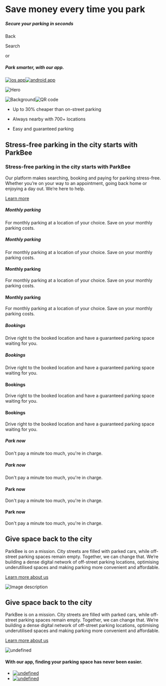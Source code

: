 # Save money every time you park

##### Secure your parking in seconds

Back

Search

or

##### Park smarter, with our app.

[![ios app](https://cdn.parkbee.net/strapi-cms/Download_On_The_App_Store_EN_d21870bd50.svg)](https://track.tenjin.com/v0/click/dJoNRQBPrNRWE9pmMDk2fW)[![android app](https://cdn.parkbee.net/strapi-cms/Get_It_On_Google_Play_Badge_EN_27f5bad113.svg)](https://track.tenjin.com/v0/click/b9msLDpUe8kdKcecDQNwNM)

![Hero](<Base64-Image-Removed>)

![Background](https://cdn.parkbee.net/strapi-cms/hero_6bb7152d39.png)![QR code](<Base64-Image-Removed>)

- Up to 30% cheaper than on-street parking

- Always nearby with 700+ locations

- Easy and guaranteed parking


## Stress-free parking in the city starts with ParkBee

### Stress-free parking in the city starts with ParkBee

Our platform makes searching, booking and paying for parking stress-free. Whether you’re on your way to an appointment, going back home or enjoying a day out. We’re here to help.

[Learn more](https://parkbee.com/en/how-it-works)

##### Monthly parking

For monthly parking at a location of your choice. Save on your monthly parking costs.

##### Monthly parking

For monthly parking at a location of your choice. Save on your monthly parking costs.

#### Monthly parking

For monthly parking at a location of your choice. Save on your monthly parking costs.

#### Monthly parking

For monthly parking at a location of your choice. Save on your monthly parking costs.

##### Bookings

Drive right to the booked location and have a guaranteed parking space waiting for you.

##### Bookings

Drive right to the booked location and have a guaranteed parking space waiting for you.

#### Bookings

Drive right to the booked location and have a guaranteed parking space waiting for you.

#### Bookings

Drive right to the booked location and have a guaranteed parking space waiting for you.

##### Park now

Don't pay a minute too much, you're in charge.

##### Park now

Don't pay a minute too much, you're in charge.

#### Park now

Don't pay a minute too much, you're in charge.

#### Park now

Don't pay a minute too much, you're in charge.

## Give space back to the city

ParkBee is on a mission. City streets are filled with parked cars, while off-street parking spaces remain empty. Together, we can change that. We’re building a dense digital network of off-street parking locations, optimising underutilised spaces and making parking more convenient and affordable.

[Learn more about us](https://parkbee.com/en/about-us)

![Image description](https://cdn.parkbee.net/strapi-cms/home_549d2e5661.webp)

## Give space back to the city

ParkBee is on a mission. City streets are filled with parked cars, while off-street parking spaces remain empty. Together, we can change that. We’re building a dense digital network of off-street parking locations, optimising underutilised spaces and making parking more convenient and affordable.

[Learn more about us](https://parkbee.com/en/about-us)

![undefined](https://cdn.parkbee.net/strapi-cms/i_OS_app_dock_new_logo_95c90b4033.webp)

#### With our app, finding your parking space has never been easier.

- [![undefined](https://cdn.parkbee.net/strapi-cms/Download_On_The_App_Store_EN_d21870bd50.svg)](https://track.tenjin.com/v0/click/MnY85w7GOgDdC60k2aLmE)
- [![undefined](https://cdn.parkbee.net/strapi-cms/Get_It_On_Google_Play_Badge_EN_27f5bad113.svg)](https://track.tenjin.com/v0/click/bCYTKybZXdIHl8VqvBtTqO)